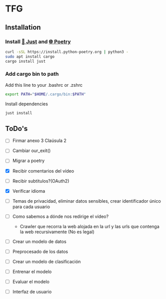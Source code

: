 # TFG

## Installation

### Install [🤖 Just](https://github.com/casey/just) and [🌐 Poetry](https://python-poetry.org/)

```bash
curl -sSL https://install.python-poetry.org | python3 -
sudo apt install cargo
cargo install just
```

### Add cargo bin to path

Add this line to your .bashrc or .zshrc

```bash
export PATH="$HOME/.cargo/bin:$PATH"
```

Install dependencies
```bash
just install
```

## ToDo's

- [ ] Firmar anexo 3 Claúsula 2
- [ ] Cambiar our_exit()

- [ ] Migrar a poetry
- [X] Recibir comentarios del vídeo
- [ ] Recibir subtitulos?(OAuth2)

- [X] Verificar idioma

- [ ] Temas de privacidad, eliminar datos sensibles, crear identificador único para cada usuario

- [ ] Como sabemos a dónde nos redirige el vídeo?

    - Crawler que recorra la web alojada en la url y las urls que contenga la web recursivamente (No es legal)

- [ ] Crear un modelo de datos

- [ ] Preprocesado de los datos

- [ ] Crear un modelo de clasificación
- [ ] Entrenar el modelo
- [ ] Evaluar el modelo

- [ ] Interfaz de usuario